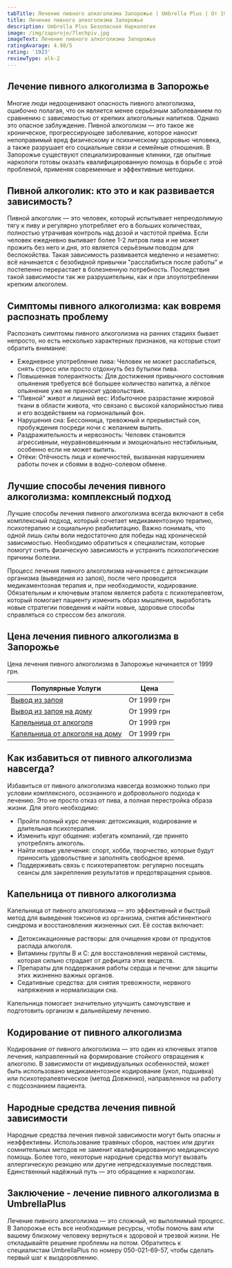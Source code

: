 ```yaml
---
tabTitle: Лечение пивного алкоголизма Запорожье | Umbrella Plus | От 1999 грн
title: Лечение пивного алкоголизма Запорожье
description: Umbrella Plus Безопасная Наркология
image: /img/zaporoje/7lechpiv.jpg
imageText: Лечение пивного алкоголизма Запорожье
ratingAvarage: 4.98/5
rating: '1923'
reviewType: alk-2
---
```


## Лечение пивного алкоголизма в Запорожье

Многие люди недооценивают опасность пивного алкоголизма, ошибочно полагая, что он является менее серьёзным заболеванием по сравнению с зависимостью от крепких алкогольных напитков. Однако это опасное заблуждение. Пивной алкоголизм — это такое же хроническое, прогрессирующее заболевание, которое наносит непоправимый вред физическому и психическому здоровью человека, а также разрушает его социальные связи и семейные отношения. В Запорожье существуют специализированные клиники, где опытные наркологи готовы оказать квалифицированную помощь в борьбе с этой проблемой, применяя современные и эффективные методики.

## Пивной алкоголик: кто это и как развивается зависимость?

Пивной алкоголик — это человек, который испытывает непреодолимую тягу к пиву и регулярно употребляет его в больших количествах, полностью утрачивая контроль над дозой и частотой приёма. Если человек ежедневно выпивает более 1-2 литров пива и не может прожить без него и дня, это является серьёзным поводом для беспокойства. Такая зависимость развивается медленно и незаметно: всё начинается с безобидной привычки "расслабиться после работы" и постепенно перерастает в болезненную потребность. Последствия такой зависимости так же разрушительны, как и при злоупотреблении крепким алкоголем.

## Симптомы пивного алкоголизма: как вовремя распознать проблему

Распознать симптомы пивного алкоголизма на ранних стадиях бывает непросто, но есть несколько характерных признаков, на которые стоит обратить внимание:

* Ежедневное употребление пива: Человек не может расслабиться, снять стресс или просто отдохнуть без бутылки пива.
* Повышенная толерантность: Для достижения привычного состояния опьянения требуется всё большее количество напитка, а лёгкое опьянение уже не приносит удовольствия.
* "Пивной" живот и лишний вес: Избыточное разрастание жировой ткани в области живота, что связано с высокой калорийностью пива и его воздействием на гормональный фон.
* Нарушения сна: Бессонница, тревожный и прерывистый сон, пробуждения посреди ночи с желанием выпить.
* Раздражительность и нервозность: Человек становится агрессивным, неуравновешенным и эмоционально нестабильным, особенно если не может выпить.
* Отёки: Отёчность лица и конечностей, вызванная нарушением работы почек и сбоями в водно-солевом обмене.

## Лучшие способы лечения пивного алкоголизма: комплексный подход

Лучшие способы лечения пивного алкоголизма всегда включают в себя комплексный подход, который сочетает медикаментозную терапию, психотерапию и социальную реабилитацию. Важно понимать, что одной лишь силы воли недостаточно для победы над хронической зависимостью. Необходимо обратиться к специалистам, которые помогут снять физическую зависимость и устранить психологические причины болезни.

Процесс лечения пивного алкоголизма начинается с детоксикации организма (выведения из запоя), после чего проводится медикаментозная терапия и, при необходимости, кодирование. Обязательным и ключевым этапом является работа с психотерапевтом, который помогает пациенту изменить образ мышления, выработать новые стратегии поведения и найти новые, здоровые способы справляться со стрессом без алкоголя.

## Цена лечения пивного алкоголизма в Запорожье

Цена лечения пивного алкоголизма в Запорожье начинается от 1999 грн.

| Популярные Услуги                                                                                                  | Цена        |
| ------------------------------------------------------------------------------------------------------------------ | ----------- |
| [Вывод из запоя](https://umbrella-plus.com.ua/zaporozie/vivod-iz-zapoia-zaparoje/)                                 | От 1999 грн |
| [Вывод из запоя на дому](https://umbrella-plus.com.ua/zaporozie/vivod-iz-zapoia-na-domy-zaporozhye/)               | От 1999 грн |
| [Капельница от алкоголя](https://umbrella-plus.com.ua/zaporozie/kapelnica_ot_alkogola_zaporozhye/)                 | От 1999 грн |
| [Капельница от алкоголя на дому](https://umbrella-plus.com.ua/zaporozie/kapelnica_ot_alkogola_na_domy_zaporozhye/) | От 1999 грн |

## Как избавиться от пивного алкоголизма навсегда?

Избавиться от пивного алкоголизма навсегда возможно только при условии комплексного, осознанного и добровольного подхода к лечению. Это не просто отказ от пива, а полная перестройка образа жизни. Для этого необходимо:

* Пройти полный курс лечения: детоксикация, кодирование и длительная психотерапия.
* Изменить круг общения: избегать компаний, где принято употреблять алкоголь.
* Найти новые увлечения: спорт, хобби, творчество, которые будут приносить удовольствие и заполнять свободное время.
* Поддерживать связь с психотерапевтом: регулярно посещать сеансы для закрепления результатов и предотвращения срывов.

## Капельница от пивного алкоголизма

Капельница от пивного алкоголизма — это эффективный и быстрый метод для выведения токсинов из организма, снятия абстинентного синдрома и восстановления жизненных сил. Её состав включает:

* Детоксикационные растворы: для очищения крови от продуктов распада алкоголя.
* Витамины группы В и С: для восстановления нервной системы, которая сильно страдает от дефицита этих веществ.
* Препараты для поддержания работы сердца и печени: для защиты этих жизненно важных органов.
* Седативные средства: для снятия тревожности, нервного напряжения и нормализации сна.

Капельница помогает значительно улучшить самочувствие и подготовить организм к дальнейшему лечению.

## Кодирование от пивного алкоголизма

Кодирование от пивного алкоголизма — это один из ключевых этапов лечения, направленный на формирование стойкого отвращения к алкоголю. В зависимости от индивидуальных особенностей, может быть использовано медикаментозное кодирование (укол, подшивка) или психотерапевтическое (метод Довженко), направленное на работу с подсознанием пациента.

## Народные средства лечения пивной зависимости

Народные средства лечения пивной зависимости могут быть опасны и неэффективны. Использование травяных сборов, настоек или других сомнительных методов не заменит квалифицированную медицинскую помощь. Более того, некоторые народные средства могут вызвать аллергическую реакцию или другие непредсказуемые последствия. Единственный надёжный путь — это обращение к наркологам.

## Заключение - лечение пивного алкоголизма в UmbrellaPlus

Лечение пивного алкоголизма — это сложный, но выполнимый процесс. В Запорожье есть все необходимые ресурсы, чтобы помочь вам или вашему близкому человеку вернуться к здоровой и трезвой жизни. Не откладывайте решение проблемы на потом. Обратитесь к специалистам UmbrellaPlus по номеру 050-021-69-57, чтобы сделать первый шаг к выздоровлению.

